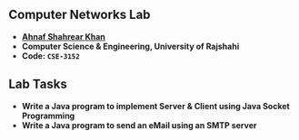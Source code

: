 ## Computer Networks Lab
- **[Ahnaf Shahrear Khan](https://github.com/ahnafshahrear)**
- **Computer Science & Engineering, University of Rajshahi**
- **Code: `CSE-3152`**

## Lab Tasks
- **Write a Java program to implement Server & Client using Java Socket Programming**
- **Write a Java program to send an eMail using an SMTP server**
